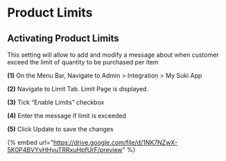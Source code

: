 # Product Limits

## Activating Product Limits

This setting will allow to add and modify a message about when customer exceed the limit of quantity to be purchased per item

**(1)** On the Menu Bar, Navigate to Admin > Integration > My Suki App

**(2)** Navigate to Limit Tab. Limit Page is displayed.

**(3)** Tick “Enable Limits” checkbox

**(4)** Enter the message if limit is exceeded

**(5)** Click Update to save the changes

{% embed url="https://drive.google.com/file/d/1NK7NZwX-5K0P4BVYvHHyuTRRxuHpfUrF/preview" %}
